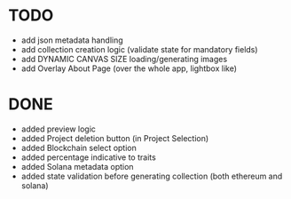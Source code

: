 
# TODO

- add json metadata handling
- add collection creation logic (validate state for mandatory fields)
- add DYNAMIC CANVAS SIZE loading/generating images
- add Overlay About Page (over the whole app, lightbox like)


# DONE

- added preview logic
- added Project deletion button (in Project Selection)
- added Blockchain select option 
- added percentage indicative to traits
- added Solana metadata option
- added state validation before generating collection (both ethereum and solana)

